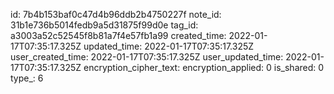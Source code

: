 id: 7b4b153baf0c47d4b96ddb2b4750227f
note_id: 31b1e736b5014fedb9a5d31875f99d0e
tag_id: a3003a52c52545f8b81a7f4e57fb1a99
created_time: 2022-01-17T07:35:17.325Z
updated_time: 2022-01-17T07:35:17.325Z
user_created_time: 2022-01-17T07:35:17.325Z
user_updated_time: 2022-01-17T07:35:17.325Z
encryption_cipher_text: 
encryption_applied: 0
is_shared: 0
type_: 6